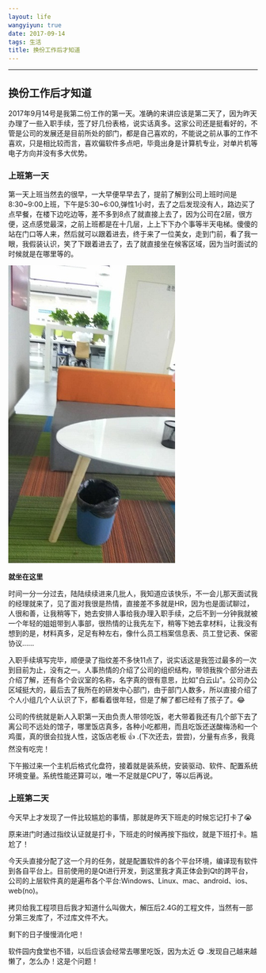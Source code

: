 ```yaml
---
layout: life
wangyiyun: true
date: 2017-09-14
tags: 生活
title: 换份工作后才知道
---
```


*************


## 换份工作后才知道

2017年9月14号是我第二份工作的第一天。准确的来讲应该是第二天了，因为昨天办理了一些入职手续，签了好几份表格，说实话真多。这家公司还是挺看好的，不管是公司的发展还是目前所处的部门，都是自己喜欢的，不能说之前从事的工作不喜欢，只是相比较而言，喜欢偏软件多点吧，毕竟出身是计算机专业，对单片机等电子方向并没有多大优势。

### 上班第一天
第一天上班当然去的很早，一大早便早早去了，提前了解到公司上班时间是8:30~9:00上班，下午是5:30~6:00,弹性1小时，去了之后发现没有人，路边买了点早餐，在楼下边吃边等，差不多到8点了就直接上去了，因为公司在2层，很方便，这点感觉最深，之前上班都是在十几层，上上下下办个事等半天电梯。傻傻的站在门口等人来，然后就可以跟着进去，终于来了一位美女，走到门前，看了我一眼，我假装认识，笑了下跟着进去了，去了就直接坐在候客区域，因为当时面试的时候就是在哪里等的。

![](/life/2017/2017res/2017-09-13.jpg)

**就坐在这里**


时间一分一分过去，陆陆续续进来几批人，我知道应该快乐，不一会儿那天面试我的经理就来了，见了面对我很是热情，直接差不多就是HR，因为也是面试聊过，人很和善，让我稍等下，她去安排人事给我办理入职手续，之后不到一分钟我就被一个年轻的姐姐带到人事部，很热情的让我先左下，稍等下她去拿材料，让我没有想到的是，材料真多，足足有种左右，像什么员工档案信息表、员工登记表、保密协议……

入职手续填写完毕，顺便录了指纹差不多快11点了，说实话这是我签过最多的一次到目前为止，没有之一。人事热情的介绍了公司的组织结构，带领我挨个部分进去介绍了解，还有各个会议室的名称，名字真的很有意思，比如"白云山"。公司办公区域挺大的，最后去了我所在的研发中心部门，由于部门人数多，所以直接介绍了个人小组几个人认识了下，都看着很年轻，但是了解了都已经有了孩子了。:joy:

公司的传统就是新人入职第一天由负责人带领吃饭，老大带着我还有几个部下去了离公司不远处的馆子，哪里饭店真多，各种小吃都用，而且吃饭还送酸梅汤和一个鸡蛋，真的很会拉拢人性，这饭店老板 :thumbsup: .(下次还去，尝尝)，分量有点多，我竟然没有吃完！


下午搬过来一个主机后格式化盘符，接着就是装系统，安装驱动、软件、配置系统环境变量。系统性能还算可以，唯一不足就是CPU了，等以后再说。

### 上班第二天

今天早上才发现了一件比较尴尬的事情，那就是昨天下班走的时候忘记打卡了:sob:

原来进门时通过指纹认证就是打卡，下班走的时候再按下指纹，就是下班打卡。尴尬了！

今天头直接分配了这一个月的任务，就是配置软件的各个平台环境，编译现有软件到各自平台上。目前使用的是Qt进行开发，到这里我才真正体会到Qt的跨平台，公司的上层软件真的是遍布各个平台:Windows、Linux、mac、android、ios、web(no)。

拷贝给我工程项目后我才知道什么叫做大，解压后2.4G的工程文件，当然有一部分第三发库了，不过库文件不大。

剩下的日子慢慢消化吧！

软件园内食堂也不错，以后应该会经常去哪里吃饭，因为太近 :yum:  .发现自己越来越懒了，怎么办！这是个问题！


